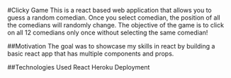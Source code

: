 #Clicky Game
This is a react based web application that allows you to guess a random comedian. Once you select comedian, the position of all the comedians will randomly change. The objective of the game is to click on all 12 comedians only once without selecting the same comedian!

##Motivation
The goal was to showcase my skills in react by building a basic react app that has multiple components and props.

##Technologies Used
React
Heroku Deployment
